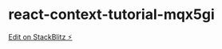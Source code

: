 # react-context-tutorial-mqx5gi

[Edit on StackBlitz ⚡️](https://stackblitz.com/edit/react-context-tutorial-mqx5gi)